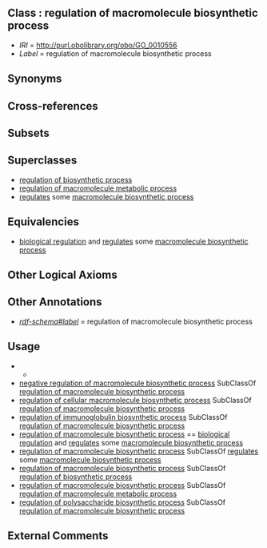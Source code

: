 
## Class : regulation of macromolecule biosynthetic process

 * *IRI* = http://purl.obolibrary.org/obo/GO_0010556
 * *Label* = regulation of macromolecule biosynthetic process

## Synonyms


## Cross-references


## Subsets


## Superclasses

 * [regulation of biosynthetic process](../../GO/89/GO_0009889.md)
 * [regulation of macromolecule metabolic process](../../GO/55/GO_0060255.md)
 * [regulates](../../RO/11/RO_0002211.md) some [macromolecule biosynthetic process](../../GO/59/GO_0009059.md)

## Equivalencies

 * [biological regulation](../../GO/07/GO_0065007.md) and [regulates](../../RO/11/RO_0002211.md) some [macromolecule biosynthetic process](../../GO/59/GO_0009059.md)

## Other Logical Axioms


## Other Annotations

 * *[rdf-schema#label](../../el/rdf-schema#label.md)* = regulation of macromolecule biosynthetic process

## Usage

 * -
 * [negative regulation of macromolecule biosynthetic process](../../GO/58/GO_0010558.md) SubClassOf [regulation of macromolecule biosynthetic process](../../GO/56/GO_0010556.md)
 * [regulation of cellular macromolecule biosynthetic process](../../GO/12/GO_2000112.md) SubClassOf [regulation of macromolecule biosynthetic process](../../GO/56/GO_0010556.md)
 * [regulation of immunoglobulin biosynthetic process](../../GO/40/GO_0002640.md) SubClassOf [regulation of macromolecule biosynthetic process](../../GO/56/GO_0010556.md)
 * [regulation of macromolecule biosynthetic process](../../GO/56/GO_0010556.md) == [biological regulation](../../GO/07/GO_0065007.md) and [regulates](../../RO/11/RO_0002211.md) some [macromolecule biosynthetic process](../../GO/59/GO_0009059.md)
 * [regulation of macromolecule biosynthetic process](../../GO/56/GO_0010556.md) SubClassOf [regulates](../../RO/11/RO_0002211.md) some [macromolecule biosynthetic process](../../GO/59/GO_0009059.md)
 * [regulation of macromolecule biosynthetic process](../../GO/56/GO_0010556.md) SubClassOf [regulation of biosynthetic process](../../GO/89/GO_0009889.md)
 * [regulation of macromolecule biosynthetic process](../../GO/56/GO_0010556.md) SubClassOf [regulation of macromolecule metabolic process](../../GO/55/GO_0060255.md)
 * [regulation of polysaccharide biosynthetic process](../../GO/85/GO_0032885.md) SubClassOf [regulation of macromolecule biosynthetic process](../../GO/56/GO_0010556.md)

## External Comments

